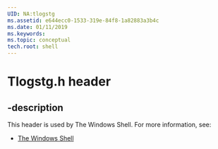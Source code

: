 ```yaml
---
UID: NA:tlogstg
ms.assetid: e644ecc0-1533-319e-84f8-1a82883a3b4c
ms.date: 01/11/2019
ms.keywords: 
ms.topic: conceptual
tech.root: shell
---
```


# Tlogstg.h header


## -description


This header is used by The Windows Shell. For more information, see:

- [The Windows Shell](../_shell/index.md)


